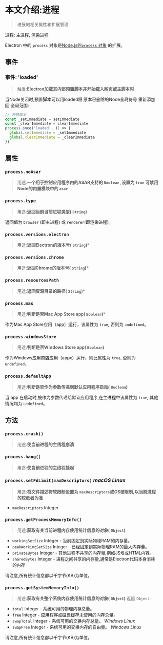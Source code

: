 # 本文介绍:进程

> 进展的相关属性和扩展管理

进程: [主进程](../glossary.md#main-process), [渲染进程](../glossary.md#renderer-process)

Electron 中的 `process` 对象是[Node.js的`process` 对象](https://nodejs.org/api/process.html) 的扩展。

## 事件

### 事件: 'loaded'
> 触发:**Electron加载其内部预置脚本并开始载入网页或主脚本时**

当Node关闭时,预置脚本可以用loaded将 原本已删除的Node全局符号 重新添加回 全局范围:
```JavaScript
// 预置脚本
const _setImmediate = setImmediate
const _clearImmediate = clearImmediate
process.once('loaded', () => {
  global.setImmediate = _setImmediate
  global.clearImmediate = _clearImmediate
})
```

## 属性

### `process.noAsar`
> 用途:**一个用于控制应用程序内的ASAR支持的 `Boolean` ,设置为 `true` 可禁用Node的内置模块中的 `asar`**

### `process.type`
> 用途:**返回当前当前进程类型( `String`)**

返回值为 `browser` (即主进程) 或 `renderer`(即渲染进程)。

### `process.versions.electron`
> 用途:**返回Electron的版本号( `String`)***

### `process.versions.chrome`
> 用途:**返回Chrome的版本号( `String`)***

### `process.resourcesPath`
> 用途:**返回资源目录的路径( `String`)***

### `process.mas`
> 用途:**判断是否Mac App Store app( `Boolean`)***

作为Mac App Store应用（app）运行，该属性为 `true`, 否则为 `undefined`。

### `process.windowsStore`
> 用途:**判断是否Windows Store app( `Boolean`)**

作为Windows应用商店应用（appx）运行，则此属性为 `true`, 否则为 `undefined`。

### `process.defaultApp`
> 用途:**判断是否作为参数传递到默认应用程序启动( `Boolean`)**

当 app 在启动时,被作为参数传递给默认应用程序,在主进程中该属性为 `true`, 其他情况均为 `undefined`。

## 方法

### `process.crash()`
> 用途:**使当前进程的主线程崩溃**

### `process.hang()`
> 用途:**使当前进程的主线程挂起**

### `process.setFdLimit(maxDescriptors)` _macOS_ _Linux_
> 用途:**将文件描述符软限制设置为 `maxDescriptors`或OS硬限制,以当前进程的较低者为准**

* `maxDescriptors` Integer

### `process.getProcessMemoryInfo()`
> 用途:**获取有关当前进程内存使用统计信息的对象( `Object`)**

* `workingSetSize` Integer  - 当前固定到实际物理RAM的内存量。
* `peakWorkingSetSize` Integer  - 已经固定到实际物理RAM的最大内存量。
* `privateBytes` Integer  - 其他进程不共享的内存量,例如JS堆或HTML内容。
* `sharedBytes` Integer  - 进程之间共享的内存量,通常是Electron代码本身消耗的内存

请注意,所有统计信息都以千字节(KB)为单位。

### `process.getSystemMemoryInfo()`
> 用途:**获取有关整个系统内存使用统计信息的对象( `Object`)**
返回 `Object`:
* `total` Integer  - 系统可用的物理内存总量。
* `free` Integer  - 应用程序或磁盘缓存未使用的内存总量。
* `swapTotal` Integer  - 系统可用的交换内存总量。 _Windows_ _Linux_
* `swapFree` Integer  - 系统可用的交换内存的自由量。 _Windows_ _Linux_

请注意,所有统计信息都以千字节(KB)为单位。